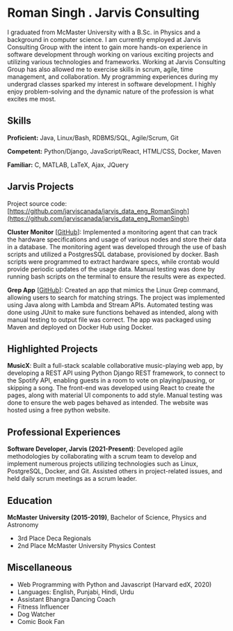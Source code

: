 # Roman Singh . Jarvis Consulting

I graduated from McMaster University with a B.Sc. in Physics and a background in computer science. I am currently employed at Jarvis Consulting Group with the intent to gain more hands-on experience in software development through working on various exciting projects and utilizing various technologies and frameworks. Working at Jarvis Consulting Group has also allowed me to exercise skills in scrum, agile, time management, and collaboration.  My programming experiences during my undergrad classes sparked my interest in software development. I highly enjoy problem-solving and the dynamic nature of the profession is what excites me most.

## Skills

**Proficient:** Java, Linux/Bash, RDBMS/SQL, Agile/Scrum, Git

**Competent:** Python/Django, JavaScript/React, HTML/CSS, Docker, Maven

**Familiar:** C, MATLAB, LaTeX, Ajax, JQuery

## Jarvis Projects

Project source code: [https://github.com/jarviscanada/jarvis_data_eng_RomanSingh](https://github.com/jarviscanada/jarvis_data_eng_RomanSingh)


**Cluster Monitor** [[GitHub](https://github.com/jarviscanada/jarvis_data_eng_RomanSingh/tree/master/linux_sql)]: Implemented a monitoring agent that can track the hardware specifications and usage of various nodes and store their data in a database. The monitoring agent was developed through the use of bash scripts and utilized a PostgresSQL database, provisioned by docker. Bash scripts were programmed to extract hardware specs, while crontab would provide periodic updates of the usage data. Manual testing was done by running bash scripts on the terminal to ensure the results were as expected.

**Grep App** [[GitHub](https://github.com/jarviscanada/jarvis_data_eng_RomanSingh/tree/master/core_java)]: Created an app that mimics the Linux Grep command, allowing users to search for matching strings. The project was implemented using Java along with Lambda and Stream APIs. Automated testing was done using JUnit to make sure functions behaved as intended, along with manual testing to output file was correct. The app was packaged using Maven and deployed on Docker Hub using Docker.


## Highlighted Projects
**MusicX**: Built a full-stack scalable collaborative music-playing web app, by developing a REST API using Python Django REST framework, to connect to the Spotify API, enabling guests in a room to vote on playing/pausing, or skipping a song. The front-end was developed using React to create the pages, along with material UI components to add style. Manual testing was done to ensure the web pages behaved as intended. The website was hosted using a free python website.


## Professional Experiences

**Software Developer, Jarvis (2021-Present)**: Developed agile methodologies by collaborating with a scrum team to develop and implement numerous projects utilizing technologies such as Linux, PostgreSQL, Docker, and Git. Assisted others in project-related issues, and held daily scrum meetings as a scrum leader.


## Education
**McMaster University (2015-2019)**, Bachelor of Science, Physics and Astronomy
- 3rd Place Deca Regionals
- 2nd Place McMaster University Physics Contest


## Miscellaneous
- Web Programming with Python and Javascript (Harvard edX, 2020)
- Languages: English, Punjabi, Hindi, Urdu
- Assistant Bhangra Dancing Coach
- Fitness Influencer
- Dog Watcher
- Comic Book Fan